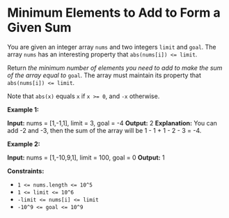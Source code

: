 # Minimum Elements to Add to Form a Given Sum

You are given an integer array `nums` and two integers `limit` and `goal`. The array `nums` has an interesting property that `abs(nums[i]) <= limit`.

Return _the minimum number of elements you need to add to make the sum of the array equal to_ `goal`. The array must maintain its property that `abs(nums[i]) <= limit`.

Note that `abs(x)` equals `x` if `x >= 0`, and `-x` otherwise.

**Example 1:**

**Input:** nums = \[1,-1,1\], limit = 3, goal = -4
**Output:** 2
**Explanation:** You can add -2 and -3, then the sum of the array will be 1 - 1 + 1 - 2 - 3 = -4.

**Example 2:**

**Input:** nums = \[1,-10,9,1\], limit = 100, goal = 0
**Output:** 1

**Constraints:**

* `1 <= nums.length <= 10^5`
* `1 <= limit <= 10^6`
* `-limit <= nums[i] <= limit`
* `-10^9 <= goal <= 10^9`
